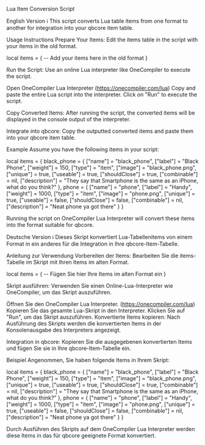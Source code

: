 Lua Item Conversion Script

English Version
ℹ️ This script converts Lua table items from one format to another for integration into your qbcore item table.

Usage Instructions
Prepare Your Items: Edit the items table in the script with your items in the old format.

local items = {
    -- Add your items here in the old format
}


Run the Script: Use an online Lua interpreter like OneCompiler to execute the script.

Open OneCompiler Lua Interpreter (https://onecompiler.com/lua)
Copy and paste the entire Lua script into the interpreter.
Click on "Run" to execute the script.

Copy Converted Items: After running the script, the converted items will be displayed in the console output of the interpreter.

Integrate into qbcore: Copy the outputted converted items and paste them into your qbcore item table.

Example
Assume you have the following items in your script:

local items = {
    black_phone = {
        ["name"] = "black_phone",
        ["label"] = "Black Phone",
        ["weight"] = 150,
        ["type"] = "item",
        ["image"] = "black_phone.png",
        ["unique"] = true,
        ["useable"] = true,
        ["shouldClose"] = true,
        ["combinable"] = nil,
        ["description"] = "They say that  Smartphone is the same as an iPhone, what do you think?"
    },
    phone = {
        ["name"] = "phone",
        ["label"] = "Handy",
        ["weight"] = 1000,
        ["type"] = "item",
        ["image"] = "phone.png",
        ["unique"] = true,
        ["useable"] = false,
        ["shouldClose"] = false,
        ["combinable"] = nil,
        ["description"] = "Neat phone ya got there"
    }
}

Running the script on OneCompiler Lua Interpreter will convert these items into the format suitable for qbcore.



Deutsche Version
ℹ️ Dieses Skript konvertiert Lua-Tabellenitems von einem Format in ein anderes für die Integration in Ihre qbcore-Item-Tabelle.

Anleitung zur Verwendung
Vorbereiten der Items: Bearbeiten Sie die items-Tabelle im Skript mit Ihren Items im alten Format.

local items = {
    -- Fügen Sie hier Ihre Items im alten Format ein
}

Skript ausführen: Verwenden Sie einen Online-Lua-Interpreter wie OneCompiler, um das Skript auszuführen.

Öffnen Sie den OneCompiler Lua Interpreter. (https://onecompiler.com/lua)
Kopieren Sie das gesamte Lua-Skript in den Interpreter.
Klicken Sie auf "Run", um das Skript auszuführen.
Konvertierte Items kopieren: Nach Ausführung des Skripts werden die konvertierten Items in der Konsolenausgabe des Interpreters angezeigt.

Integration in qbcore: Kopieren Sie die ausgegebenen konvertierten Items und fügen Sie sie in Ihre qbcore-Item-Tabelle ein.

Beispiel
Angenommen, Sie haben folgende Items in Ihrem Skript:

local items = {
    black_phone = {
        ["name"] = "black_phone",
        ["label"] = "Black Phone",
        ["weight"] = 150,
        ["type"] = "item",
        ["image"] = "black_phone.png",
        ["unique"] = true,
        ["useable"] = true,
        ["shouldClose"] = true,
        ["combinable"] = nil,
        ["description"] = "They say that Smartphone is the same as an iPhone, what do you think?"
    },
    phone = {
        ["name"] = "phone",
        ["label"] = "Handy",
        ["weight"] = 1000,
        ["type"] = "item",
        ["image"] = "phone.png",
        ["unique"] = true,
        ["useable"] = false,
        ["shouldClose"] = false,
        ["combinable"] = nil,
        ["description"] = "Neat phone ya got there"
    }
}

Durch Ausführen des Skripts auf dem OneCompiler Lua Interpreter werden diese Items in das für qbcore geeignete Format konvertiert.



